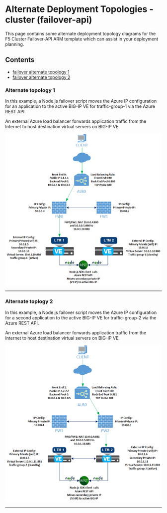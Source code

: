 # Alternate Deployment Topologies - cluster (failover-api)

This page contains some alternate deployment topology diagrams for the F5 Cluster Failover-API ARM template which can assist in your deployment planning.

## Contents

- [failover alternate topology 1](#alternate-topology-1)
- [failover alternate topology 2](#alternate-topology-2)

### Alternate topology 1

In this example, a Node.js failover script moves the Azure IP configuration for an application to the active BIG-IP VE for traffic-group-1 via the Azure REST API.

An external Azure load balancer forwards application traffic from the Internet to host destination virtual servers on BIG-IP VE.

![Configuration Example alternate deployment 1](images/alternate-diagram1.png)

---

### Alternate toplogy 2

In this example, a Node.js failover script moves the Azure IP configuration for a second application to the active BIG-IP VE for traffic-group-2 via the Azure REST API.

An external Azure load balancer forwards application traffic from the Internet to host destination virtual servers on BIG-IP VE.

![Configuration Example alternate deployment 2](images/alternate-diagram2.png)

---